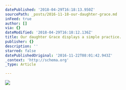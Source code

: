 ```yaml
---
datePublished: '2018-04-29T16:18:13.950Z'
sourcePath: _posts/2016-11-18-our-daughter-grace.md
inFeed: true
author: []
via: {}
dateModified: '2018-04-29T16:18:12.136Z'
title: Our daughter Grace displays a simple practice.
publisher: {}
description: ''
starred: false
datePublishedOriginal: '2016-11-22T08:01:42.943Z'
_context: 'http://schema.org'
_type: Article

---
```

![](https://the-grid-user-content.s3-us-west-2.amazonaws.com/0ddaea10-caab-41a1-b782-73d859c1349c.jpg)
